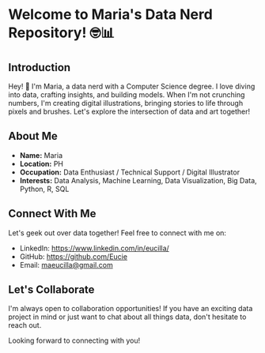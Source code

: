 # Welcome to Maria's Data Nerd Repository! 🤓📊

## Introduction

Hey! 👋 I'm Maria, a data nerd with a Computer Science degree. I love diving into data, crafting insights, and building models. When I'm not crunching numbers, I'm creating digital illustrations, bringing stories to life through pixels and brushes. Let's explore the intersection of data and art together!
## About Me

- **Name:** Maria
- **Location:** PH
- **Occupation:** Data Enthusiast / Technical Support / Digital Illustrator
- **Interests:** Data Analysis, Machine Learning, Data Visualization, Big Data, Python, R, SQL

## Connect With Me

Let's geek out over data together! Feel free to connect with me on:

- LinkedIn: https://www.linkedin.com/in/eucilla/
- GitHub: https://github.com/Eucie
- Email: maeucilla@gmail.com

## Let's Collaborate

I'm always open to collaboration opportunities! If you have an exciting data project in mind or just want to chat about all things data, don't hesitate to reach out.

Looking forward to connecting with you!

